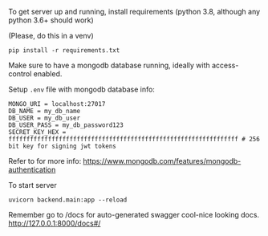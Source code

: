 To get server up and running, install requirements (python 3.8, although any python 3.6+ should work)

(Please, do this in a venv)
```
pip install -r requirements.txt
```

Make sure to have a mongodb database running, ideally with access-control enabled.

Setup `.env` file with mongodb database info:

```
MONGO_URI = localhost:27017
DB_NAME = my_db_name
DB_USER = my_db_user
DB_USER_PASS = my_db_password123
SECRET_KEY_HEX = ffffffffffffffffffffffffffffffffffffffffffffffffffffffffffffffff # 256 bit key for signing jwt tokens
```

Refer to for more info:
https://www.mongodb.com/features/mongodb-authentication

To start server

```
uvicorn backend.main:app --reload
```

Remember go to /docs for auto-generated swagger cool-nice looking docs. http://127.0.0.1:8000/docs#/

